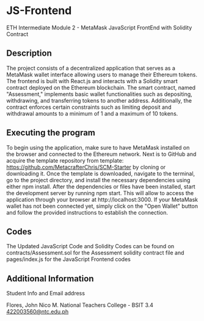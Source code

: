 # JS-Frontend
ETH Intermediate Module 2 - MetaMask JavaScript FrontEnd with Solidity Contract

## Description

The project consists of a decentralized application that serves as a MetaMask wallet interface allowing users to manage their Ethereum tokens. The frontend is built with React.js and interacts with a Solidity smart contract deployed on the Ethereum blockchain. The smart contract, named "Assessment," implements basic wallet functionalities such as depositing, withdrawing, and transferring tokens to another address. Additionally, the contract enforces certain constraints such as limiting deposit and withdrawal amounts to a minimum of 1 and a maximum of 10 tokens.

## Executing the program

To begin using the application, make sure to have MetaMask installed on the browser and connected to the Ethereum network. Next is to GitHub and acquire the template repository from template: https://github.com/MetacrafterChris/SCM-Starter by cloning or downloading it. Once the template is downloaded, navigate to the terminal, go to the project directory, and install the necessary dependencies using either npm install. After the dependencies or files have been installed, start the development server by running npm start. This will allow to access the application through your browser at http://localhost:3000. If your MetaMask wallet has not been connected yet, simply click on the "Open Wallet" button and follow the provided instructions to establish the connection.

## Codes

The Updated JavaScript Code and Solidity Codes can be found on contracts/Assessment.sol for the Assessment solidity contract file and pages/index.js for the JavaScript Frontend codes

## Additional Information

Student Info and Email address

Flores, John Nico M.
National Teachers College - BSIT 3.4
422003560@ntc.edu.ph
